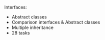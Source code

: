 Interfaces:
- Abstract classes
- Comparison interfaces & Abstract classes
- Multiple inheritance
- 28 tasks
